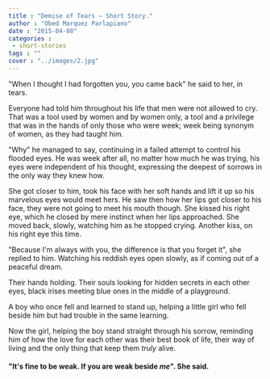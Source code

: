 ```yaml
---
title : "Demise of Tears — Short Story."
author : "Obed Marquez Parlapiano"
date : "2015-04-08"
categories : 
 - short-stories
tags : ""
cover : "../images/2.jpg"
---
```


"When I thought I had forgotten you, you came back" he said to her, in tears.

Everyone had told him throughout his life that men were not allowed to cry. That was a tool used by women and by women only, a tool and a privilege that was in the hands of only those who were week; week being synonym of women, as they had taught him.

"Why" he managed to say, continuing in a failed attempt to control his flooded eyes. He was week after all, no matter how much he was trying, his eyes were independent of his thought, expressing the deepest of sorrows in the only way they knew how.

She got closer to him, took his face with her soft hands and lift it up so his marvelous eyes would meet hers. He saw then how her lips got closer to his face, they were not going to meet his mouth though. She kissed his right eye, which he closed by mere instinct when her lips approached. She moved back, slowly, watching him as he stopped crying. Another kiss, on his right eye this time.

"Because I'm always with you, the difference is that you forget it", she replied to him. Watching his reddish eyes open slowly, as if coming out of a peaceful dream.

Their hands holding. Their souls looking for hidden secrets in each other eyes, black irises meeting blue ones in the middle of a playground.

A boy who once fell and learned to stand up, helping a little girl who fell beside him but had trouble in the same learning.

Now the girl, helping the boy stand straight through his sorrow, reminding him of how the love for each other was their best book of life, their way of living and the only thing that keep them _truly_ alive.

#### "It's fine to be weak. If you are weak beside _me_". She said.
